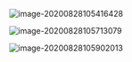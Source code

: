 ![image-20200828105416428](C:\Users\rkdgu\AppData\Roaming\Typora\typora-user-images\image-20200828105416428.png)

![image-20200828105713079](C:\Users\rkdgu\AppData\Roaming\Typora\typora-user-images\image-20200828105713079.png)

![image-20200828105902013](C:\Users\rkdgu\AppData\Roaming\Typora\typora-user-images\image-20200828105902013.png)